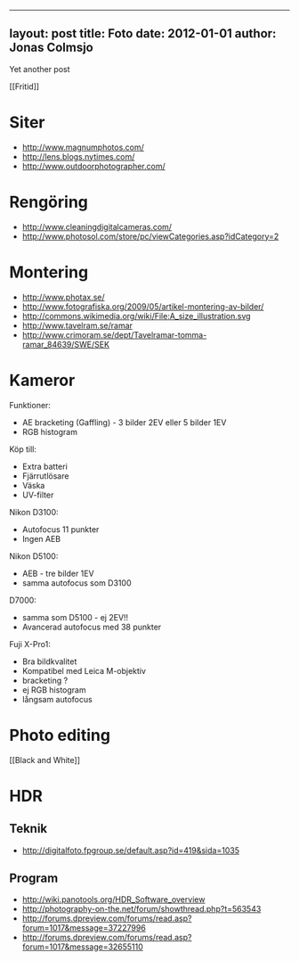 
---
layout: post
title: Foto
date: 2012-01-01
author: Jonas Colmsjo
---

Yet another post





[[Fritid]]


# Siter

* http://www.magnumphotos.com/
* http://lens.blogs.nytimes.com/
* http://www.outdoorphotographer.com/

# Rengöring

* http://www.cleaningdigitalcameras.com/
* http://www.photosol.com/store/pc/viewCategories.asp?idCategory=2


# Montering

* http://www.photax.se/
* http://www.fotografiska.org/2009/05/artikel-montering-av-bilder/
* http://commons.wikimedia.org/wiki/File:A_size_illustration.svg
* http://www.tavelram.se/ramar
* http://www.crimoram.se/dept/Tavelramar-tomma-ramar_84639/SWE/SEK


# Kameror

Funktioner:
* AE bracketing (Gaffling) - 3 bilder 2EV eller 5 bilder 1EV
* RGB histogram


Köp till:
* Extra batteri
* Fjärrutlösare
* Väska
* UV-filter


Nikon D3100:
* Autofocus 11 punkter
* Ingen AEB


Nikon D5100:
* AEB - tre bilder 1EV 
* samma autofocus som D3100


D7000:
* samma som D5100 - ej 2EV!!
* Avancerad autofocus med 38 punkter


Fuji X-Pro1:
* Bra bildkvalitet
* Kompatibel med Leica M-objektiv
* bracketing ?
* ej RGB histogram
* långsam autofocus


# Photo editing

[[Black and White]]


# HDR

## Teknik

* http://digitalfoto.fpgroup.se/default.asp?id=419&sida=1035


## Program 

* http://wiki.panotools.org/HDR_Software_overview
* http://photography-on-the.net/forum/showthread.php?t=563543
* http://forums.dpreview.com/forums/read.asp?forum=1017&message=37227996
* http://forums.dpreview.com/forums/read.asp?forum=1017&message=32655110
